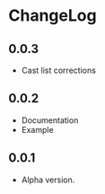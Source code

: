# ChangeLog

## 0.0.3

- Cast list corrections

## 0.0.2

- Documentation
- Example

## 0.0.1

- Alpha version.
